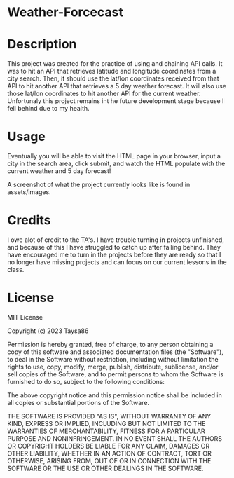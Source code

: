 # Weather-Forcecast

# Description
This project was created for the practice of using and chaining API calls. It was to hit an API that retrieves latitude and longitude coordinates from a city search. Then, it should use the lat/lon coordinates received from that API to hit another API that retrieves a 5 day weather forecast. It will also use those lat/lon coordinates to hit another API for the current weather. Unfortunaly this project remains int he future development stage because I fell behind due to my health.

# Usage
Eventually you will be able to visit the HTML page in your browser, input a city in the search area, click submit, and watch the HTML populate with the current weather and 5 day forecast!

A screenshot of what the project currently looks like is found in assets/images.

# Credits
I owe alot of credit to the TA's. I have trouble turning in projects unfinished, and because of this I have struggled to catch up after falling behind. They have encouraged me to turn in the projects before they are ready so that I no longer have missing projects and can focus on our current lessons in the class.

# License
MIT License

Copyright (c) 2023 Taysa86

Permission is hereby granted, free of charge, to any person obtaining a copy
of this software and associated documentation files (the "Software"), to deal
in the Software without restriction, including without limitation the rights
to use, copy, modify, merge, publish, distribute, sublicense, and/or sell
copies of the Software, and to permit persons to whom the Software is
furnished to do so, subject to the following conditions:

The above copyright notice and this permission notice shall be included in all
copies or substantial portions of the Software.

THE SOFTWARE IS PROVIDED "AS IS", WITHOUT WARRANTY OF ANY KIND, EXPRESS OR
IMPLIED, INCLUDING BUT NOT LIMITED TO THE WARRANTIES OF MERCHANTABILITY,
FITNESS FOR A PARTICULAR PURPOSE AND NONINFRINGEMENT. IN NO EVENT SHALL THE
AUTHORS OR COPYRIGHT HOLDERS BE LIABLE FOR ANY CLAIM, DAMAGES OR OTHER
LIABILITY, WHETHER IN AN ACTION OF CONTRACT, TORT OR OTHERWISE, ARISING FROM,
OUT OF OR IN CONNECTION WITH THE SOFTWARE OR THE USE OR OTHER DEALINGS IN THE
SOFTWARE.